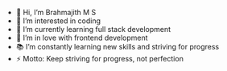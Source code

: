 - 👋 Hi, I’m Brahmajith M S
- 👀 I’m interested in coding
- 🌱 I’m currently learning full stack development
- 💞️ I’m in love with frontend development
- 📚 I’m constantly learning new skills and striving for progress
- ⚡ Motto: Keep striving for progress, not perfection


<!---
BrahmajithMS/BrahmajithMS is a ✨ special ✨ repository because its `README.md` (this file) appears on your GitHub profile.
You can click the Preview link to take a look at your changes.
--->
